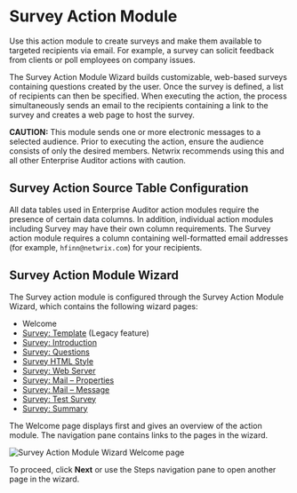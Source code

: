 # Survey Action Module

Use this action module to create surveys and make them available to targeted recipients via email.
For example, a survey can solicit feedback from clients or poll employees on company issues.

The Survey Action Module Wizard builds customizable, web-based surveys containing questions created
by the user. Once the survey is defined, a list of recipients can then be specified. When executing
the action, the process simultaneously sends an email to the recipients containing a link to the
survey and creates a web page to host the survey.

**CAUTION:** This module sends one or more electronic messages to a selected audience. Prior to
executing the action, ensure the audience consists of only the desired members. Netwrix recommends
using this and all other Enterprise Auditor actions with caution.

## Survey Action Source Table Configuration

All data tables used in Enterprise Auditor action modules require the presence of certain data
columns. In addition, individual action modules including Survey may have their own column
requirements. The Survey action module requires a column containing well-formatted email addresses
(for example, `hfinn@netwrix.com`) for your recipients.

## Survey Action Module Wizard

The Survey action module is configured through the Survey Action Module Wizard, which contains the
following wizard pages:

- Welcome
- [Survey: Template](/docs/accessanalyzer/11.6/admin/action/survey/template.md)
  (Legacy feature)
- [Survey: Introduction](/docs/accessanalyzer/11.6/admin/action/survey/introduction.md)
- [Survey: Questions](/docs/accessanalyzer/11.6/admin/action/survey/questions.md)
- [Survey HTML Style](/docs/accessanalyzer/11.6/admin/action/survey/htmlstyle.md)
- [Survey: Web Server](/docs/accessanalyzer/11.6/admin/action/survey/webserver.md)
- [Survey: Mail – Properties](/docs/accessanalyzer/11.6/admin/action/survey/mailproperties.md)
- [Survey: Mail – Message](/docs/accessanalyzer/11.6/admin/action/survey/mailmessage.md)
- [Survey: Test Survey](/docs/accessanalyzer/11.6/admin/action/survey/testsurvey.md)
- [Survey: Summary](/docs/accessanalyzer/11.6/admin/action/survey/summary.md)

The Welcome page displays first and gives an overview of the action module. The navigation pane
contains links to the pages in the wizard.

![Survey Action Module Wizard Welcome page](/img/product_docs/accessanalyzer/11.6/admin/action/survey/welcome.webp)

To proceed, click **Next** or use the Steps navigation pane to open another page in the wizard.

